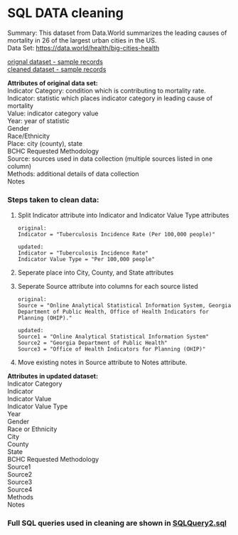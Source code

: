 # SQL DATA cleaning
Summary: This dataset from Data.World summarizes the leading causes of mortality in 26 of the largest urban cities in the US.  
Data Set: https://data.world/health/big-cities-health  

[orignal dataset - sample records](https://github.com/christabel-paul/SQL_Data_Cleaning/blob/main/Big_Cities_Health_Data_sample_records.csv)  
[cleaned dataset - sample records](https://github.com/christabel-paul/SQL_Data_Cleaning/blob/main/Big_Cities_Health_Data_%20updated_sample_records.csv)

**Attributes of original data set:**  
Indicator Category: condition which is contributing to mortality rate.  
Indicator: statistic which places indicator category in leading cause of mortality  
Value: indicator category value  
Year: year of statistic  
Gender  
Race/Ethnicity  
Place: city (county), state  
BCHC Requested Methodology  
Source: sources used in data collection (multiple sources listed in one column)  
Methods: additional details of data collection  
Notes

### Steps taken to clean data:  
1. Split Indicator attribute into Indicator and Indicator Value Type attributes  
  
       original:
       Indicator = "Tuberculosis Incidence Rate (Per 100,000 people)" 
       
       updated:
       Indicator = "Tuberculosis Incidence Rate"  
       Indicator Value Type = "Per 100,000 people"

2. Seperate place into City, County, and State attributes  

3. Seperate Source attribute into columns for each source listed  

       original:
       Source = "Online Analytical Statistical Information System, Georgia Department of Public Health, Office of Health Indicators for Planning (OHIP)."
       
       updated:
       Source1 = "Online Analytical Statistical Information System"  
       Source2 = "Georgia Department of Public Health"  
       Source3 = "Office of Health Indicators for Planning (OHIP)"  
       
 4. Move existing notes in Source attribute to Notes attribute.

**Attributes in updated dataset:**  
Indicator Category  
Indicator  
Indicator Value  
Indicator Value Type  
Year  
Gender  
Race or Ethnicity  
City  
County  
State  
BCHC Requested Methodology  
Source1  
Source2  
Source3  
Source4  
Methods  
Notes

### Full SQL queries used in cleaning are shown in [SQLQuery2.sql](https://github.com/christabel-paul/SQL_Data_Cleaning/blob/main/SQLQuery2.sql)







